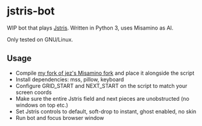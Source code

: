 # jstris-bot

WIP bot that plays [Jstris](https://jstris.jezevec10.com/). Written in Python 3, uses Misamino as AI.

Only tested on GNU/Linux.

## Usage

- Compile [my fork of jez's Misamino fork](https://github.com/deagahelio/MisaMinoBot) and place it alongside the script
- Install dependencies: mss, pillow, keyboard
- Configure GRID_START and NEXT_START on the script to match your screen coords
- Make sure the entire Jstris field and next pieces are unobstructed (no windows on top etc.)
- Set Jstris controls to default, soft-drop to instant, ghost enabled, no skin
- Run bot and focus browser window